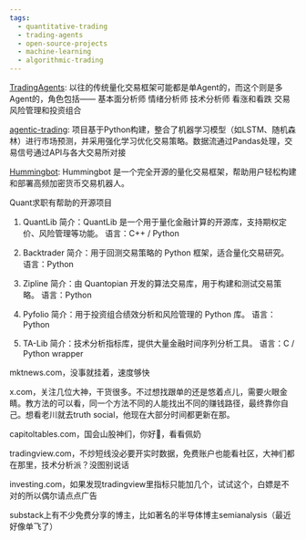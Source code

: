 ```yaml
---
tags:
  - quantitative-trading
  - trading-agents
  - open-source-projects
  - machine-learning
  - algorithmic-trading
---
```


[TradingAgents](https://github.com/TauricResearch/TradingAgents):  以往的传统量化交易框架可能都是单Agent的，而这个则是多Agent的，角色包括—— 基本面分析师 情绪分析师 技术分析师 看涨和看跌 交易 风险管理和投资组合

[agentic-trading](https://github.com/kweinmeister/agentic-trading):  项目基于Python构建，整合了机器学习模型（如LSTM、随机森林）进行市场预测，并采用强化学习优化交易策略。数据流通过Pandas处理，交易信号通过API与各大交易所对接

[Hummingbot](https://github.com/hummingbot/hummingbot): Hummingbot 是一个完全开源的量化交易框架，帮助用户轻松构建和部署高频加密货币交易机器人。

Quant求职有帮助的开源项目
1. QuantLib
简介：QuantLib 是一个用于量化金融计算的开源库，支持期权定价、风险管理等功能。
语言：C++ / Python

2. Backtrader
简介：用于回测交易策略的 Python 框架，适合量化交易研究。
语言：Python

3. Zipline
简介：由 Quantopian 开发的算法交易库，用于构建和测试交易策略。
语言：Python

4. Pyfolio
简介：用于投资组合绩效分析和风险管理的 Python 库。
语言：Python

5. TA-Lib
简介：技术分析指标库，提供大量金融时间序列分析工具。
语言：C / Python wrapper

mktnews.com，没事就挂着，速度够快
	
x.com，关注几位大神，干货很多。不过想找跟单的还是悠着点儿，需要火眼金睛。教方法的可以看，同一个方法不同的人能找出不同的赚钱路径，最终靠你自己。想看老川就去truth social，他现在大部分时间都更新在那。
	
capitoltables.com，国会山股神们，你好👋，看看佩奶
	
tradingview.com，不炒短线没必要开实时数据，免费账户也能看社区，大神们都在那里，技术分析派？没图别说话
	
investing.com，如果发现tradingview里指标只能加几个，试试这个，白嫖是不对的所以偶尔请点点广告
	
substack上有不少免费分享的博主，比如著名的半导体博主semianalysis（最近好像单飞了）